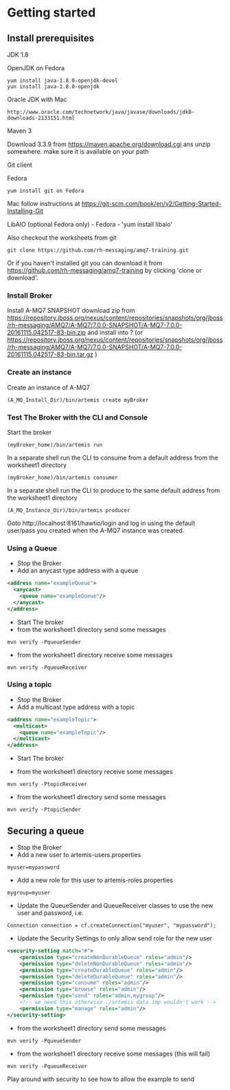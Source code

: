 # Getting started
## Install prerequisites

JDK 1.8
 
OpenJDK on Fedora
    
    yum install java-1.8.0-openjdk-devel
    yun install java-1.8.0-openjdk
    
Oracle JDK with  Mac

    http://www.oracle.com/technetwork/java/javase/downloads/jdk8-downloads-2133151.html
    
Maven 3

Download 3.3.9 from https://maven.apache.org/download.cgi ans unzip somewhere.
make sure it is available on your path

Git client

Fedora
    
    yum install git on Fedora

Mac 
    follow instructions at https://git-scm.com/book/en/v2/Getting-Started-Installing-Git
    

LibAIO (optional Fedora only) - Fedora - 'yum install libaio'


Also checkout the worksheets from git

    git clone https://github.com/rh-messaging/amq7-training.git
    
Or if you haven't installed git you can download it from https://github.com/rh-messaging/amq7-training
by clicking 'clone or download'.



### Install Broker

Install A-MQ7 SNAPSHOT download zip from https://repository.jboss.org/nexus/content/repositories/snapshots/org/jboss/rh-messaging/AMQ7/A-MQ7/7.0.0-SNAPSHOT/A-MQ7-7.0.0-20161115.042517-83-bin.zip and install into ?
(or https://repository.jboss.org/nexus/content/repositories/snapshots/org/jboss/rh-messaging/AMQ7/A-MQ7/7.0.0-SNAPSHOT/A-MQ7-7.0.0-20161115.042517-83-bin.tar.gz )

### Create an instance

Create an instance of A-MQ7
```code
(A_MQ_Install_Dir)/bin/artemis create myBroker
```
### Test The Broker with the CLI and Console
Start the broker
```code
(myBroker_home)/bin/artemis run
```
In a separate shell run the CLI to consume from a default address from the worksheet1 directory 
```code
(myBroker_home)/bin/artemis consumer
```
In a separate shell run the CLI to produce to the same default address from the worksheet1 directory 
```code
(A_MQ_Instance_Dir)/bin/artemis producer
```
Goto http://localhost:8161/hawtio/login and log in using the default user/pass you created when the A-MQ7 instance was created.

### Using a Queue

-   Stop the Broker
-   Add an anycast type address with a queue 
```xml 
<address name="exampleQueue">
  <anycast>
    <queue name="exampleQueue"/>
  </anycast>
</address>
```

-   Start The broker
-   from the worksheet1 directory send some messages
```code
mvn verify -PqueueSender
```
-   from the worksheet1 directory receive some messages
```code
mvn verify -PqueueReceiver
```
### Using a topic

-   Stop the Broker
-   Add a multicast type address with a topic 
```xml 
<address name="exampleTopic">
  <multicast>
    <queue name="exampleTopic"/>
  </multicast>
</address>
```

-   Start The broker

-   from the worksheet1 directory receive some messages

```code
mvn verify -PtopicReceiver
```         

-   from the worksheet1 directory send some messages

```code
mvn verify -PtopicSender
```
   

## Securing a queue

-   Stop the Broker
-   Add a new user to artemis-users.properties
```code
myuser=mypassword
```

-   Add a new role for this user to artemis-roles.properties
```code
mygroup=myuser
```

-   Update the QueueSender and QueueReceiver classes to use the new user and password, i.e.
```code
Connection connection = cf.createConnection("myuser", "mypassword");
```

-   Update the Security Settings to only allow send role for the new user
```xml
<security-setting match="#">
    <permission type="createNonDurableQueue" roles="admin"/>
    <permission type="deleteNonDurableQueue" roles="admin"/>
    <permission type="createDurableQueue" roles="admin"/>
    <permission type="deleteDurableQueue" roles="admin"/>
    <permission type="consume" roles="admin"/>
    <permission type="browse" roles="admin"/>
    <permission type="send" roles="admin,mygroup"/>
    <!-- we need this otherwise ./artemis data imp wouldn't work -->
    <permission type="manage" roles="admin"/>
</security-setting>
```

-  from the worksheet1 directory send some messages
```code
mvn verify -PqueueSender
```
-   from the worksheet1 directory receive some messages (this will fail)
```code
mvn verify -PqueueReceiver
``` 

Play around with security to see how to allow the example to send
